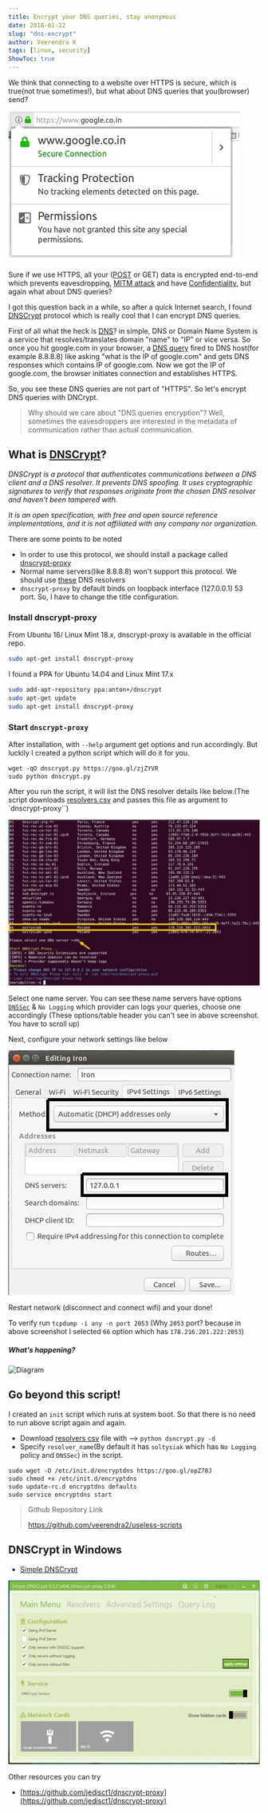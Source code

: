 ```yaml
---
title: Encrypt your DNS queries, stay anonymous
date: 2018-01-22
slug: "dns-encrypt"
author: Veerendra K
tags: [linux, security]
ShowToc: true
---
```


We think that connecting to a website over HTTPS is secure, which is true(not true sometimes!), but what about DNS queries that you(browser) send?

![HTTPS Example](/static_content/images/https_example.jpg)

Sure if we use HTTPS, all your ([POST](https://en.wikipedia.org/wiki/POST_(HTTP)) or GET) data is encrypted end-to-end which prevents eavesdropping, [MITM attack](https://en.wikipedia.org/wiki/Man-in-the-middle_attack) and have [Confidentiality](https://en.wikipedia.org/wiki/Confidentiality), but again what about DNS queries?

I got this question back in a while, so after a quick Internet search, I found [DNSCrypt](https://en.wikipedia.org/wiki/DNSCrypt) protocol which is really cool that I can encrypt DNS queries.

First of all what the heck is [DNS](https://en.wikipedia.org/wiki/Domain_Name_System)? in simple, DNS or Domain Name System is a service that resolves/translates domain "name" to "IP" or vice versa. So once you hit google.com in your browser, a [DNS query](https://serverfault.com/questions/173187/what-does-a-dns-request-look-like) fired to DNS host(for example 8.8.8.8) like asking "what is the IP of google.com" and gets DNS responses which contains IP of google.com. Now we got the IP of google.com, the browser initiates connection and establishes HTTPS.

So, you see these DNS queries are not part of "HTTPS". So let's encrypt DNS queries with DNCrypt.

>Why should we care about "DNS queries encryption"? Well, sometimes the eavesdroppers are interested in the metadata of communication rather than actual communication.

## What is [DNSCrypt](https://dnscrypt.org/)?

*DNSCrypt is a protocol that authenticates communications between a DNS client and a DNS resolver. It prevents DNS spoofing. It uses cryptographic signatures to verify that responses originate from the chosen DNS resolver and haven't been tampered with.*

*It is an open specification, with free and open source reference implementations, and it is not affiliated with any company nor organization.*

There are some points to be noted

* In order to use this protocol, we should install a package called [dnscrypt-proxy](https://github.com/jedisct1/dnscrypt-proxy)
* Normal name servers(like 8.8.8.8) won't support this protocol. We should use [these](https://github.com/dyne/dnscrypt-proxy/blob/master/dnscrypt-resolvers.csv) DNS resolvers
* `dnscrypt-proxy` by default binds on loopback interface (127.0.0.1) 53 port. So, I have to change the title configuration.

### Install dnscrypt-proxy

From Ubuntu 16/ Linux Mint 18.x, dnscrypt-proxy is available in the official repo.
```bash
sudo apt-get install dnscrypt-proxy
```
I found a PPA for Ubuntu 14.04 and Linux Mint 17.x
```bash
sudo add-apt-repository ppa:anton+/dnscrypt
sudo apt-get update
sudo apt-get install dnscrypt-proxy
```

### Start `dnscrypt-proxy`

After installation, with `--help` argument get options and run accordingly. But luckily I created a python script which will do it for you.
```
wget -qO dnscrypt.py https://goo.gl/zjZYVR
sudo python dnscrypt.py
```
After you run the script, it will list the DNS resolver details like below.(The script downloads [resolvers csv](https://github.com/dyne/dnscrypt-proxy/blob/master/dnscrypt-resolvers.csv) and passes this file as argument to `dnscrypt-proxy``)

![Run the script](/static_content/images/command_run.jpg)

Select one name server. You can see these name servers have options [`DNSSec`](https://en.wikipedia.org/wiki/Domain_Name_System_Security_Extensions) & `No Logging` which provider can logs your queries, choose one accordingly (These options/table header you can't see in above screenshot. You have to scroll up)

Next, configure your network settings like below

![Network Config](/static_content/images/network_config.jpeg)

Restart network (disconnect and connect wifi) and your done!

To verify run `tcpdump -i any -n port 2053` (Why `2053` port? because in above screenshot I selected `66` option which has `178.216.201.222:2053`)

##### What's happening?

![Diagram](/diagram.png)

## Go beyond this script!
I created an `init` script which runs at system boot. So that there is no need to run above script again and again.

* Download [resolvers csv](https://github.com/dyne/dnscrypt-proxy/blob/master/dnscrypt-resolvers.csv) file with --> `python dsncrypt.py -d`
* Specify `resolver_name`(By default it has `soltysiak` which has `No Logging` policy and `DNSSec`) in the script.

```
sudo wget -O /etc/init.d/encryptdns https://goo.gl/opZ78J
sudo chmod +x /etc/init.d/encryptdns
sudo update-rc.d encryptdns defaults
sudo service encryptdns start
```

> Github Repository Link
>
> https://github.com/veerendra2/useless-scripts

## DNSCrypt in Windows
* [Simple DNSCrypt](https://simplednscrypt.org/)

![Simple DNSCrypt](/static_content/images/DNSCrypt-Windows.JPG)

Other resources you can try
* [https://github.com/jedisct1/dnscrypt-proxy](https://github.com/jedisct1/dnscrypt-proxy)


